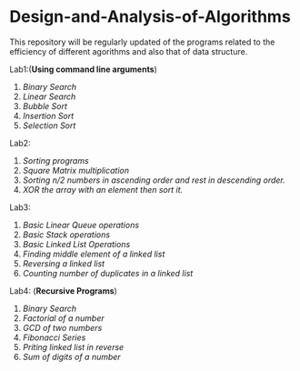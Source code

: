 # Design-and-Analysis-of-Algorithms
This repository will be regularly updated of the programs related to the efficiency of different agorithms and also that of data structure.

Lab1:(**Using command line arguments**)
  1. _Binary Search_
  2. _Linear Search_
  3. _Bubble Sort_
  4. _Insertion Sort_
  5. _Selection Sort_

Lab2:
  1. _Sorting programs_
  2. _Square Matrix multiplication_
  3. _Sorting n/2 numbers in ascending order and rest in descending order._
  4. _XOR the array with an element then sort it._

Lab3:
  1. _Basic Linear Queue operations_
  2. _Basic Stack operations_
  3. _Basic Linked List Operations_
  4. _Finding middle element of a linked list_
  5. _Reversing a linked list_
  6. _Counting number of duplicates in a linked list_

Lab4: (**Recursive Programs**)
  1. _Binary Search_
  2. _Factorial of a number_
  3. _GCD of two numbers_
  4. _Fibonacci Series_
  5. _Priting linked list in reverse_
  6. _Sum of digits of a number_
  
